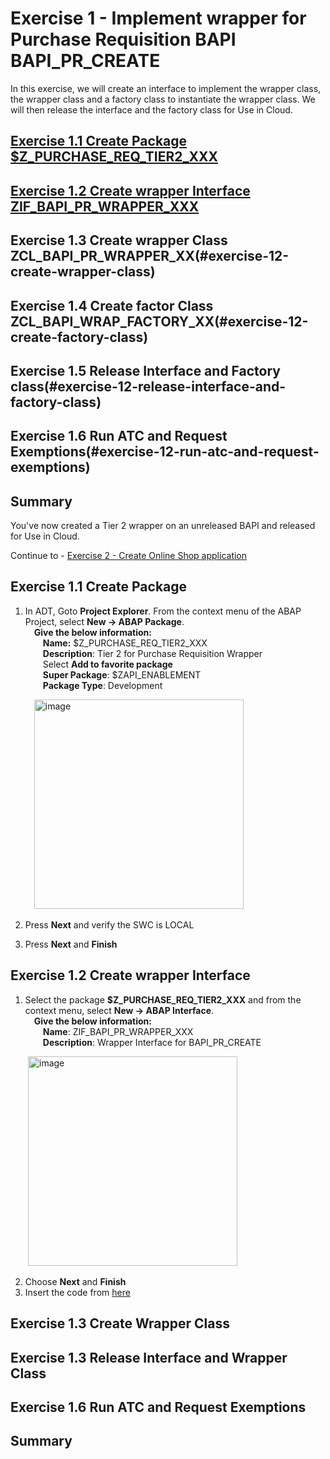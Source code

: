 # Exercise 1 - Implement wrapper for Purchase Requisition BAPI BAPI_PR_CREATE
In this exercise, we will create an interface to implement the wrapper class, the wrapper class and a factory class to instantiate the wrapper class. We will then release the interface and the factory class for Use in Cloud.

## [Exercise 1.1 Create Package $Z_PURCHASE_REQ_TIER2_XXX](#exercise-11-create-package) 
## [Exercise 1.2 Create wrapper Interface ZIF_BAPI_PR_WRAPPER_XXX](#exercise-12-create-wrapper-interface)
## Exercise 1.3 Create wrapper Class ZCL_BAPI_PR_WRAPPER_XX(#exercise-12-create-wrapper-class)  
## Exercise 1.4 Create factor Class ZCL_BAPI_WRAP_FACTORY_XX(#exercise-12-create-factory-class) 
## Exercise 1.5 Release Interface and Factory class(#exercise-12-release-interface-and-factory-class) 
## Exercise 1.6 Run ATC and Request Exemptions(#exercise-12-run-atc-and-request-exemptions) 
## Summary  
You've now created a Tier 2 wrapper on an unreleased BAPI and released for Use in Cloud.  

Continue to - [Exercise 2 - Create Online Shop application](../ex2/README.md)

## Exercise 1.1 Create Package
1. In ADT, Goto **Project Explorer**. From the context menu of the ABAP Project, select **New -> ABAP Package**.    
   &emsp;**Give the below information:**  
   &emsp;&emsp;**Name:** $Z_PURCHASE_REQ_TIER2_XXX  
   &emsp;&emsp;**Description**: Tier 2 for Purchase Requisition Wrapper  
   &emsp;&emsp;Select **Add to favorite package**  
   &emsp;&emsp;**Super Package**: $ZAPI_ENABLEMENT   
   &emsp;&emsp;**Package Type**: Development

   &emsp;<img width="335" alt="image" src="https://github.com/SAP-samples/teched2023-DT168/assets/102820487/d7b2fee7-6556-4b31-8386-aaa018df1c24">

2. Press **Next** and verify the SWC is LOCAL
3. Press **Next** and **Finish**

## Exercise 1.2 Create wrapper Interface  
1. Select the package **$Z_PURCHASE_REQ_TIER2_XXX** and from the context menu, select **New -> ABAP Interface**.  
&emsp;**Give the below information:**  
&emsp;&emsp;**Name**: ZIF_BAPI_PR_WRAPPER_XXX  
&emsp;&emsp;**Description**: Wrapper Interface for BAPI_PR_CREATE  

&emsp;&emsp;<img width="335" alt="image" src="https://github.com/SAP-samples/teched2023-DT168/assets/102820487/f7d54fd5-cf22-463b-95d7-186b7934c149">
  
2. Choose **Next** and **Finish**  
3. Insert the code from [here](../src/zif_bapi_pr_wrapper_xxx.txt) 
   
## Exercise 1.3 Create Wrapper Class    
## Exercise 1.3 Release Interface and Wrapper Class 
## Exercise 1.6 Run ATC and Request Exemptions  
## Summary  
